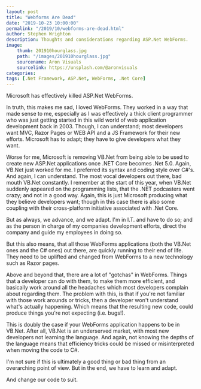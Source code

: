 ```yaml
---
layout: post
title: "Webforms Are Dead"
date: "2019-10-23 10:00:00"
permalink: "/2019/10/webforms-are-dead.html"
author: Stephen Wrighton
description: Thoughts and considerations regarding ASP.Net WebForms.
image:
    thumb: 201910hourglass.jpg
    path: "/images/201910hourglass.jpg"
    sourcename: Aron Visuals
    sourcelink: https://unsplash.com/@aronvisuals
categories:
tags: [.Net Framework, ASP.Net, WebForms, .Net Core]
---
```


Microsoft has effectively killed ASP.Net WebForms. 

In truth, this makes me sad, I loved WebForms. They worked in a way that made sense to me, especially as I was effectively a thick client programmer who was just getting started in this wild world of web application development back in 2003. Though, I can understand; most developers want MVC, Razor Pages or  WEB API and a JS Framework for their new efforts. Microsoft has to adapt; they have to give developers what they want. 

Worse for me, Microsoft is removing VB.Net from being able to be used to create new ASP.Net applications once .NET Core becomes .Net 5.0. Again, VB.Net just worked for me. I preferred its syntax and coding style over C#'s. And again, I can understand. The most vocal developers out there, bad mouth VB.Net constantly. I remember at the start of this year, when VB.Net suddenly appeared on the programming lists, that the .NET podcasters went crazy; and not in a good way.  Again, this is just Microsoft producing what they believe developers want; though in this case there is also some coupling with their cross-platform initiative associated with .Net Core. 

But as always, we advance, and we adapt. I'm in I.T. and have to do so; and as the person in charge of my companies development efforts, direct the company and guide my employees in doing so.

But this also means, that all those WebForms applications (both the VB.Net ones and the C# ones) out there, are quickly running to their end of life. They need to be uplifted and changed from WebForms to a new technology such as Razor pages.

Above and beyond that, there are a lot of "gotchas" in WebForms. Things that a developer can do with them, to make them more efficient, and basically work around all the headaches which most developers complain about regarding them.  The problem with this, is that if you're not familiar with those work arounds or tricks, then a developer won't understand what's actually happening.  Which means that the resulting new code, could produce things you're not expecting (i.e. bugs!). 

This is doubly the case if your WebForms application happens to be in VB.Net. After all, VB.Net is an underserved market, with most new developers not learning the language. And again, not knowing the depths of the language means that efficiency tricks could be missed or misinterpreted when moving the code to C#. 

I'm not sure if this is ultimately a good thing or bad thing from an overarching point of view. But in the end, we have to learn and adapt.  

And change our code to suit.